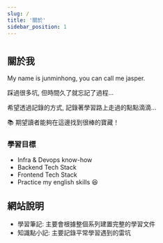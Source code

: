 ```yaml
---
slug: /
title: '關於'
sidebar_position: 1
---
```

# 

## 關於我
My name is junminhong, you can call me jasper.

踩過很多坑, 但時間久了就忘記了過程...

希望透過記錄的方式, 記錄著學習路上走過的點點滴滴...

📚 期望讀者能夠在這邊找到很棒的寶藏！


### 學習目標
- Infra & Devops know-how
- Backend Tech Stack
- Frontend Tech Stack
- Practice my english skills 😆

## 網站說明
- 學習筆記: 主要會根據整個系列建置完整的學習文件
- 知識點小記: 主要記錄平常學習遇到的雷坑

